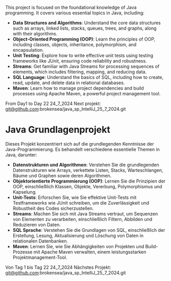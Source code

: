 This project is focused on the foundational knowledge of Java programming. It covers various essential topics in Java,
including:

- **Data Structures and Algorithms**: Understand the core data structures such as arrays, linked lists, stacks, queues,
  trees, and graphs, along with their algorithms.
- **Object-Oriented Programming (OOP)**: Learn the principles of OOP, including classes, objects, inheritance,
  polymorphism, and encapsulation.
- **Unit Testing**: Explore how to write effective unit tests using testing frameworks like JUnit, ensuring code
  reliability and robustness.
- **Streams**: Get familiar with Java Streams for processing sequences of elements, which includes filtering, mapping,
  and reducing data.
- **SQL Language**: Understand the basics of SQL, including how to create, read, update, and delete data in relational
  databases.
- **Maven**: Learn how to manage project dependencies and build processes using Apache Maven, a powerful project
  management tool.

From Day1 to Day 22 24_7_2024
Next projekt: git@github.com:brokensea/java_sp_IntelliJ_25_7_2024.git
 
# Java Grundlagenprojekt

Dieses Projekt konzentriert sich auf die grundlegenden Kenntnisse der Java-Programmierung. Es behandelt verschiedene
essentielle Themen in Java, darunter:

- **Datenstrukturen und Algorithmen**: Verstehen Sie die grundlegenden Datenstrukturen wie Arrays, verkettete Listen,
  Stacks, Warteschlangen, Bäume und Graphen sowie deren Algorithmen.
- **Objektorientierte Programmierung (OOP)**: Lernen Sie die Prinzipien der OOP, einschließlich Klassen, Objekte,
  Vererbung, Polymorphismus und Kapselung.
- **Unit-Tests**: Erforschen Sie, wie Sie effektive Unit-Tests mit Testframeworks wie JUnit schreiben, um die
  Zuverlässigkeit und Robustheit des Codes sicherzustellen.
- **Streams**: Machen Sie sich mit Java Streams vertraut, um Sequenzen von Elementen zu verarbeiten, einschließlich
  Filtern, Abbilden und Reduzieren von Daten.
- **SQL Sprache**: Verstehen Sie die Grundlagen von SQL, einschließlich der Erstellung, Lesung, Aktualisierung und
  Löschung von Daten in relationalen Datenbanken.
- **Maven**: Lernen Sie, wie Sie Abhängigkeiten von Projekten und Build-Prozesse mit Apache Maven verwalten, einem
  leistungsstarken Projektmanagement-Tool.

Von Tag 1 bis Tag 22 24_7_2024
Nächstes Projekt: git@github.com:brokensea/java_sp_IntelliJ_25_7_2024.git